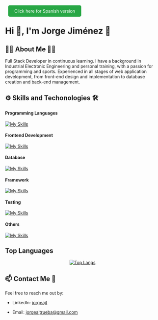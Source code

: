 
<a href="README_ES.md" style="background-color: #28a745; color: white; padding: 10px 20px; text-decoration: none; border-radius: 5px; margin: 0 10px;">Click here for Spanish version</a>

# Hi 👋, I'm Jorge Jiménez 💪

## 👨‍💻 About Me 🏋️‍♂️
Full Stack Developer in continuous learning. I have a background in Industrial Electronic Engineering and personal training, with a passion for programming and sports. Experienced in all stages of web application development, from front-end design and implementation to database creation and back-end management.

## ⚙ Skills and Techonologies 🛠
#### Programming Languages
[![My Skills](https://skillicons.dev/icons?i=js,ts,py)](https://skillicons.dev)

#### Frontend Development
[![My Skills](https://skills-icons.vercel.app/api/icons?i=html,css,bootstrap,react)](https://skills-icons.vercel.app)

#### Database
[![My Skills](https://skills-icons.vercel.app/api/icons?i=mysql,postgresql)](https://skills-icons.vercel.app)

#### Framework
[![My Skills](https://skills-icons.vercel.app/api/icons?i=flask,fastapi)](https://skills-icons.vercel.app)

#### Testing
[![My Skills](https://skills-icons.vercel.app/api/icons?i=jest,pytest)](https://skills-icons.vercel.app)

#### Others
[![My Skills](https://skills-icons.vercel.app/api/icons?i=nodejs,git,github,postman,docker,arduino)](https://skills-icons.vercel.app)

## Top Languages
<p align="center">
  <a href="https://github.com/JorgeAJT/github-readme-stats">
    <img src="https://github-readme-stats.vercel.app/api/top-langs/?username=JorgeAJT&layout=donut" alt="Top Langs">
  </a>
</p>

## 📫 Contact Me 📩
Feel free to reach me out by:

- LinkedIn: [jorgeajt](https://www.linkedin.com/in/jorgeajt/)

- Email: [jorgeajtrueba@gmail.com](mailto:jorgeajtrueba@gmail.com)
